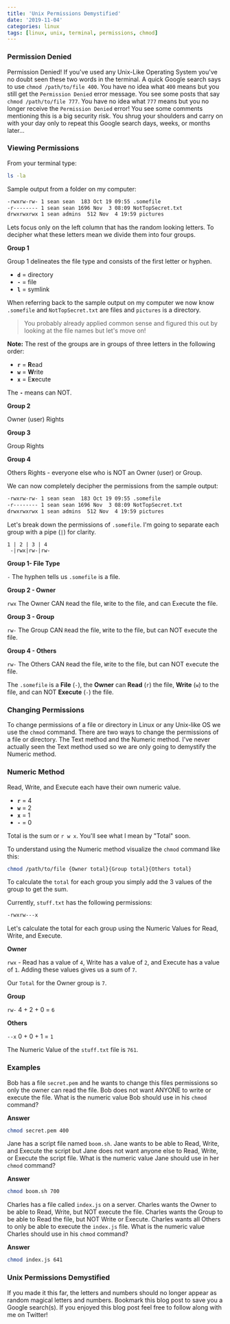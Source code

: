 ```yaml
---
title: 'Unix Permissions Demystified'
date: '2019-11-04'
categories: linux
tags: [linux, unix, terminal, permissions, chmod]
---
```


### Permission Denied

Permission Denied! If you've used any Unix-Like Operating System you've no doubt seen these two words in the terminal. A quick Google search says to use `chmod /path/to/file 400`. You have no idea what `400` means but you still get the `Permission Denied` error message. You see some posts that say `chmod /path/to/file 777`. You have no idea what `777` means but you no longer receive the `Permission Denied` error! You see some comments mentioning this is a big security risk. You shrug your shoulders and carry on with your day only to repeat this Google search days, weeks, or months later...

### Viewing Permissions

From your terminal type:

```bash
ls -la
```

Sample output from a folder on my computer:

```bash
-rwxrw-rw- 1 sean sean  183 Oct 19 09:55 .somefile
-r-------- 1 sean sean 1696 Nov  3 08:09 NotTopSecret.txt
drwxrwxrwx 1 sean admins  512 Nov  4 19:59 pictures
```

Lets focus only on the left column that has the random looking letters. To decipher what these letters mean we divide them into four groups.

**Group 1**

Group 1 delineates the file type and consists of the first letter or hyphen.

- **`d`** = directory
- **`-`** = file
- **`l`** = symlink

When referring back to the sample output on my computer we now know `.somefile` and `NotTopSecret.txt` are files and `pictures` is a directory.

> You probably already applied common sense and figured this out by looking at the file names but let's move on!

**Note:** The rest of the groups are in groups of three letters in the following order:

- **`r`** = **R**ead
- **`w`** = **W**rite
- **`x`** = E**x**ecute

The **`-`** means can NOT.

**Group 2**

Owner (user) Rights

**Group 3**

Group Rights

**Group 4**

Others Rights - everyone else who is NOT an Owner (user) or Group.

We can now completely decipher the permissions from the sample output:

```bash
-rwxrw-rw- 1 sean sean  183 Oct 19 09:55 .somefile
-r-------- 1 sean sean 1696 Nov  3 08:09 NotTopSecret.txt
drwxrwxrwx 1 sean admins  512 Nov  4 19:59 pictures
```

Let's break down the permissions of `.somefile`. I'm going to separate each group with a pipe (`|`) for clarity.

```
1 | 2 | 3 | 4
 -|rwx|rw-|rw-
```

**Group 1- File Type**

`-` The hyphen tells us `.somefile` is a file.

**Group 2 - Owner**

`rwx` The Owner CAN `R`ead the file, `W`rite to the file, and can E`x`ecute the file.

**Group 3 - Group**

`rw-` The Group CAN `R`ead the file, `W`rite to the file, but can NOT e`x`ecute the file.

**Group 4 - Others**

`rw-` The Others CAN `R`ead the file, `W`rite to the file, but can NOT e`x`ecute the file.

The `.somefile` is a **File** (`-`), the **Owner** can **Read** (`r`) the file, **Write** (`w`) to the file, and can NOT **Execute** (`-`) the file.

### Changing Permissions

To change permissions of a file or directory in Linux or any Unix-like OS we use the `chmod` command. There are two ways to change the permissions of a file or directory. The Text method and the Numeric method. I've never actually seen the Text method used so we are only going to demystify the Numeric method.

### Numeric Method

Read, Write, and Execute each have their own numeric value.

- **`r`** = 4
- **`w`** = 2
- **`x`** = 1
- **`-`** = 0

Total is the sum or `r w x`. You'll see what I mean by "Total" soon.

To understand using the Numeric method visualize the `chmod` command like this:

```bash
chmod /path/to/file {Owner total}{Group total}{Others total}
```

To calculate the `total` for each group you simply add the 3 values of the group to get the sum.

Currently, `stuff.txt` has the following permissions:

```bash
-rwxrw---x
```

Let's calculate the total for each group using the Numeric Values for Read, Write, and Execute.

**Owner**

`rwx` - Read has a value of `4`, Write has a value of `2`, and Execute has a value of `1`. Adding these values gives us a sum of `7`.

Our `Total` for the Owner group is `7`.

**Group**

`rw-` 4 + 2 + 0 = `6`

**Others**

`--x` 0 + 0 + 1 = `1`

The Numeric Value of the `stuff.txt` file is `761`.

### Examples

Bob has a file `secret.pem` and he wants to change this files permissions so only the owner can read the file. Bob does not want ANYONE to write or execute the file. What is the numeric value Bob should use in his `chmod` command?

**Answer**

```bash
chmod secret.pem 400
```

Jane has a script file named `boom.sh`. Jane wants to be able to Read, Write, and Execute the script but Jane does not want anyone else to Read, Write, or Execute the script file. What is the numeric value Jane should use in her `chmod` command?

**Answer**

```bash
chmod boom.sh 700
```

Charles has a file called `index.js` on a server. Charles wants the Owner to be able to Read, Write, but NOT execute the file. Charles wants the Group to be able to Read the file, but NOT Write or Execute. Charles wants all Others to only be able to execute the `index.js` file. What is the numeric value Charles should use in his `chmod` command?

**Answer**

```bash
chmod index.js 641
```

### Unix Permissions Demystified

If you made it this far, the letters and numbers should no longer appear as random magical letters and numbers. Bookmark this blog post to save you a Google search(s). If you enjoyed this blog post feel free to follow along with me on Twitter!

